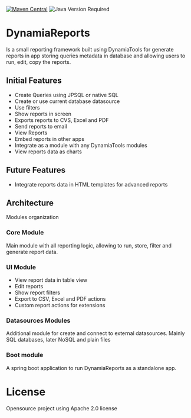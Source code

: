 [![Maven Central](https://img.shields.io/maven-central/v/tools.dynamia.reports/tools.dynamia.reports.core)](https://search.maven.org/search?q=tools.dynamia.reports)
![Java Version Required](https://img.shields.io/badge/java-11+-blue)

# DynamiaReports

Is a small reporting framework built using DynamiaTools for generate reports in app storing queries metadata in database and allowing users to run, edit, copy the reports. 

## Initial Features
- Create Queries using JPSQL or native SQL
- Create or use current database datasource
- Use filters
- Show reports in screen
- Exports reports to CVS, Excel and PDF
- Send reports to email
- View Reports 
- Embed reports in other apps
- Integrate as a module with any DynamiaTools modules
- View reports data as charts


## Future Features
- Integrate reports data in HTML templates for advanced reports

## Architecture
Modules organization

### Core Module
Main module with all reporting logic, allowing to run, store, filter and generate report data. 

### UI Module
- View report data in table view
- Edit reports
- Show report filters
- Export to CSV, Excel and PDF actions
- Custom report actions for extensions

### Datasources Modules
Additional module for  create and connect to external datasources. Mainly SQL databases, later NoSQL and plain files

### Boot module
A spring boot application to run DynamiaReports as a standalone app.

# License
Opensource project using Apache 2.0 license




